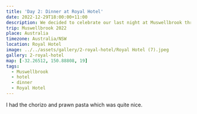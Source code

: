 ```yaml
---
title: 'Day 2: Dinner at Royal Hotel'
date: 2022-12-29T18:00:00+11:00
description: We decided to celebrate our last night at Muswellbrook through dinner at the Royal Hotel.
trip: Muswellbrook 2022
place: Australia
timezone: Australia/NSW
location: Royal Hotel
image: ../../assets/gallery/2-royal-hotel/Royal Hotel (7).jpeg
gallery: 2-royal-hotel
map: [-32.26512, 150.88808, 19]
tags:
  - Muswellbrook
  - hotel
  - dinner
  - Royal Hotel
---
```


I had the chorizo and prawn pasta which was quite nice.

